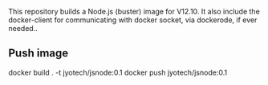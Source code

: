 This repository builds a Node.js (buster) image for V12.10.
It also include the docker-client for communicating with docker socket, via dockerode, if ever needed.. 

## Push image
docker build . -t jyotech/jsnode:0.1
docker push jyotech/jsnode:0.1